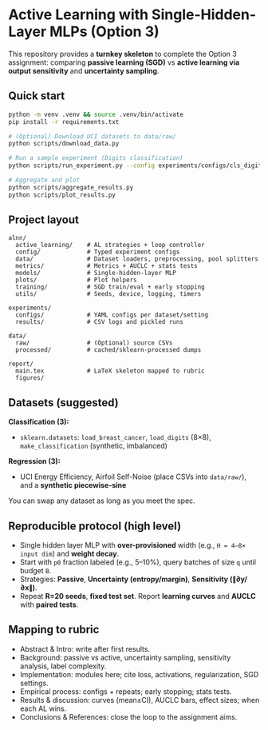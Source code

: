 # Active Learning with Single-Hidden-Layer MLPs (Option 3)

This repository provides a **turnkey skeleton** to complete the Option 3 assignment:
comparing **passive learning (SGD)** vs **active learning via output sensitivity** and **uncertainty sampling**.

## Quick start

```bash
python -m venv .venv && source .venv/bin/activate
pip install -r requirements.txt

# (Optional) Download UCI datasets to data/raw/
python scripts/download_data.py

# Run a sample experiment (Digits classification)
python scripts/run_experiment.py --config experiments/configs/cls_digits.yaml

# Aggregate and plot
python scripts/aggregate_results.py
python scripts/plot_results.py
```

## Project layout

```
alnn/
  active_learning/    # AL strategies + loop controller
  config/             # Typed experiment configs
  data/               # Dataset loaders, preprocessing, pool splitters
  metrics/            # Metrics + AUCLC + stats tests
  models/             # Single-hidden-layer MLP
  plots/              # Plot helpers
  training/           # SGD train/eval + early stopping
  utils/              # Seeds, device, logging, timers

experiments/
  configs/            # YAML configs per dataset/setting
  results/            # CSV logs and pickled runs

data/
  raw/                # (Optional) source CSVs
  processed/          # cached/sklearn-processed dumps

report/
  main.tex            # LaTeX skeleton mapped to rubric
  figures/
```

## Datasets (suggested)

**Classification (3):**
- `sklearn.datasets`: `load_breast_cancer`, `load_digits` (8×8), `make_classification` (synthetic, imbalanced)

**Regression (3):**
- UCI Energy Efficiency, Airfoil Self-Noise (place CSVs into `data/raw/`), and a **synthetic piecewise-sine**

You can swap any dataset as long as you meet the spec.

## Reproducible protocol (high level)

- Single hidden layer MLP with **over-provisioned** width (e.g., `H = 4–8× input dim`) and **weight decay**.
- Start with `p0` fraction labeled (e.g., 5–10%), query batches of size `q` until budget `B`.
- Strategies: **Passive**, **Uncertainty (entropy/margin)**, **Sensitivity (∥∂y/∂x∥)**.
- Repeat **R=20 seeds**, **fixed test set**. Report **learning curves** and **AUCLC** with **paired tests**.

## Mapping to rubric

- Abstract & Intro: write after first results.
- Background: passive vs active, uncertainty sampling, sensitivity analysis, label complexity.
- Implementation: modules here; cite loss, activations, regularization, SGD settings.
- Empirical process: configs + repeats; early stopping; stats tests.
- Results & discussion: curves (mean±CI), AUCLC bars, effect sizes; when each AL wins.
- Conclusions & References: close the loop to the assignment aims.
